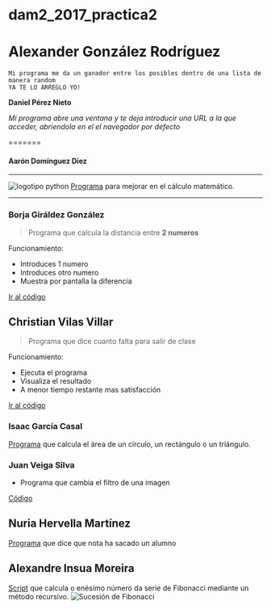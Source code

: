 # dam2_2017_practica2


**__Alexander González Rodríguez__**
======
    Mi programa me da un ganador entre los posibles dentro de una lista de manera random
    YA TE LO ARREGLO YO!

**Daniel Pérez Nieto**

*Mi programa abre una ventana y te deja introducir una URL a la que acceder, abriendola en el el navegador por defecto*

=======

#### Aarón Domínguez Díez
----
![logotipo python](https://dynamicimageses-v2b.netdna-ssl.com/product_class_external_product/python.png "logotio python")
[Programa](https://github.com/Cebem2017/dam2_2017_practica2/blob/master/AaronDominguez.py) para mejorar en el cálculo matemático.

****
### Borja Giráldez González

> Programa que calcula la distancia entre **2 numeros**

Funcionamiento:
* Introduces 1 numero
* Introduces otro numero
* Muestra por pantalla la diferencia

[Ir al código](https://github.com/Cebem2017/dam2_2017_practica2/blob/master/BorjaGiraldez.py)


## Christian Vilas Villar

> Programa que dice cuanto falta para salir de clase

Funcionamiento:
* Ejecuta el programa
* Visualiza el resultado
* A menor tiempo restante mas satisfacción 

[Ir al código](https://github.com/Cebem2017/dam2_2017_practica2/blob/master/Christian.py)

### Isaac García Casal

[Programa](https://github.com/Cebem2017/dam2_2017_practica2/blob/master/isaac.py) que calcula el área de un círculo, un rectángulo o un triángulo.


### Juan Veiga Silva

- Programa que cambia el filtro de una imagen

[Código](https://github.com/Cebem2017/dam2_2017_practica2/blob/master/JVS.py) 


## Nuria Hervella Martínez

[Programa](https://github.com/Cebem2017/dam2_2017_practica2/blob/master/nota_alumnos_Nuria_Hervella.py) que dice que nota ha sacado un alumno 

## Alexandre Insua Moreira
[Script](https://github.com/Cebem2017/dam2_2017_practica2/blob/master/AlexandreInsuaMoreira.py) que calcula o enésimo número da serie de Fibonacci mediante un método recursivo. 
![Sucesión de Fibonacci](https://upload.wikimedia.org/wikipedia/commons/2/2e/FibonacciSpiral.svg)